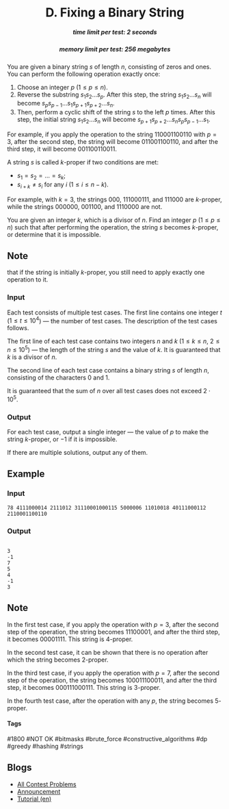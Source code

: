 <h1 style='text-align: center;'> D. Fixing a Binary String</h1>

<h5 style='text-align: center;'>time limit per test: 2 seconds</h5>
<h5 style='text-align: center;'>memory limit per test: 256 megabytes</h5>

You are given a binary string $s$ of length $n$, consisting of zeros and ones. You can perform the following operation exactly once:

1. Choose an integer $p$ ($1 \le p \le n$).
2. Reverse the substring $s_1 s_2 \ldots s_p$. After this step, the string $s_1 s_2 \ldots s_n$ will become $s_p s_{p-1} \ldots s_1 s_{p+1} s_{p+2} \ldots s_n$.
3. Then, perform a cyclic shift of the string $s$ to the left $p$ times. After this step, the initial string $s_1s_2 \ldots s_n$ will become $s_{p+1}s_{p+2} \ldots s_n s_p s_{p-1} \ldots s_1$.

For example, if you apply the operation to the string 110001100110 with $p=3$, after the second step, the string will become 011001100110, and after the third step, it will become 001100110011.

A string $s$ is called $k$-proper if two conditions are met:

* $s_1=s_2=\ldots=s_k$;
* $s_{i+k} \neq s_i$ for any $i$ ($1 \le i \le n - k$).

For example, with $k=3$, the strings 000, 111000111, and 111000 are $k$-proper, while the strings 000000, 001100, and 1110000 are not.

You are given an integer $k$, which is a divisor of $n$. Find an integer $p$ ($1 \le p \le n$) such that after performing the operation, the string $s$ becomes $k$-proper, or determine that it is impossible. 
## Note

 that if the string is initially $k$-proper, you still need to apply exactly one operation to it.

### Input

Each test consists of multiple test cases. The first line contains one integer $t$ ($1 \le t \le 10^4$) — the number of test cases. The description of the test cases follows.

The first line of each test case contains two integers $n$ and $k$ ($1 \le k \le n$, $2 \le n \le 10^5$) — the length of the string $s$ and the value of $k$. It is guaranteed that $k$ is a divisor of $n$.

The second line of each test case contains a binary string $s$ of length $n$, consisting of the characters 0 and 1.

It is guaranteed that the sum of $n$ over all test cases does not exceed $2 \cdot 10^5$.

### Output

For each test case, output a single integer — the value of $p$ to make the string $k$-proper, or $-1$ if it is impossible.

If there are multiple solutions, output any of them.

## Example

### Input


```text
78 4111000014 2111012 31110001000115 5000006 11010018 40111000112 2110001100110
```
### Output

```text

3
-1
7
5
4
-1
3

```
## Note

In the first test case, if you apply the operation with $p=3$, after the second step of the operation, the string becomes 11100001, and after the third step, it becomes 00001111. This string is $4$-proper.

In the second test case, it can be shown that there is no operation after which the string becomes $2$-proper.

In the third test case, if you apply the operation with $p=7$, after the second step of the operation, the string becomes 100011100011, and after the third step, it becomes 000111000111. This string is $3$-proper.

In the fourth test case, after the operation with any $p$, the string becomes $5$-proper.



#### Tags 

#1800 #NOT OK #bitmasks #brute_force #constructive_algorithms #dp #greedy #hashing #strings 

## Blogs
- [All Contest Problems](../Codeforces_Round_951_(Div._2).md)
- [Announcement](../blogs/Announcement.md)
- [Tutorial (en)](../blogs/Tutorial_(en).md)
